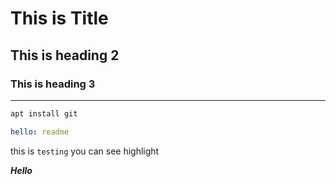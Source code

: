 # This is Title
## This is heading 2
### This is heading 3
---
```bash
apt install git
```

```yaml
hello: readme
```

this is `testing` you can see highlight 

***Hello*** 
